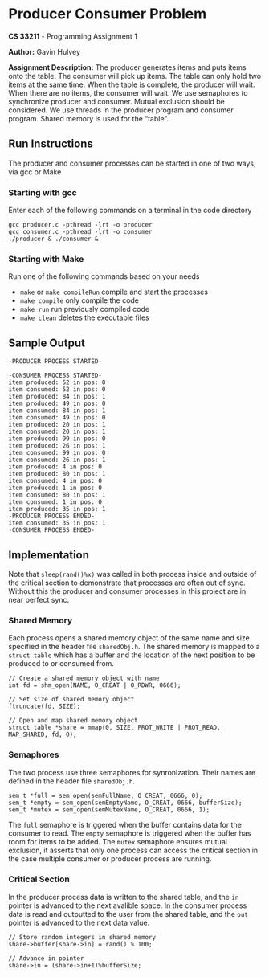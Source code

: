 # Producer Consumer Problem

**CS 33211** - Programming Assignment 1

**Author:** Gavin Hulvey 

**Assignment Description:** The producer generates items and puts items onto the table. The consumer will pick up items. The table can only hold two items at the same time. When the table is complete, the producer will wait. When there are no items, the consumer will wait. We use semaphores to synchronize producer and consumer.  Mutual exclusion should be considered. We use threads in the producer program and consumer program. Shared memory is used for the “table”.

## Run Instructions

The producer and consumer processes can be started in one of two ways, via gcc or Make

### Starting with gcc

Enter each of the following commands on a terminal in the code directory

```
gcc producer.c -pthread -lrt -o producer
gcc consumer.c -pthread -lrt -o consumer
./producer & ./consumer &
```

### Starting with Make

Run one of the following commands based on your needs
- `make` or `make compileRun` compile and start the processes
- `make compile` only compile the code
- `make run` run previously compiled code
- `make clean` deletes the executable files

## Sample Output

```
-PRODUCER PROCESS STARTED-

-CONSUMER PROCESS STARTED-
item produced: 52 in pos: 0
item consumed: 52 in pos: 0
item produced: 84 in pos: 1
item produced: 49 in pos: 0
item consumed: 84 in pos: 1
item consumed: 49 in pos: 0
item produced: 20 in pos: 1
item consumed: 20 in pos: 1
item produced: 99 in pos: 0
item produced: 26 in pos: 1
item consumed: 99 in pos: 0
item consumed: 26 in pos: 1
item produced: 4 in pos: 0
item produced: 80 in pos: 1
item consumed: 4 in pos: 0
item produced: 1 in pos: 0
item consumed: 80 in pos: 1
item consumed: 1 in pos: 0
item produced: 35 in pos: 1
-PRODUCER PROCESS ENDED-
item consumed: 35 in pos: 1
-CONSUMER PROCESS ENDED-
```

## Implementation

Note that `sleep(rand()%x)` was called in both process inside and outside of the critical section to demonstrate that processes are often out of sync. Without this the producer and consumer processes in this project are in near perfect sync.

### Shared Memory

Each process opens a shared memory object of the same name and size specified in the header file `sharedObj.h`. The shared memory is mapped to a `struct table` which has a buffer and the location of the next position to be produced to or consumed from. 

```
// Create a shared memory object with name
int fd = shm_open(NAME, O_CREAT | O_RDWR, 0666);
    
// Set size of shared memory object
ftruncate(fd, SIZE);
    
// Open and map shared memory object 
struct table *share = mmap(0, SIZE, PROT_WRITE | PROT_READ, MAP_SHARED, fd, 0);
```

### Semaphores

The two process use three semaphores for synronization. Their names are defined in the header file `sharedObj.h`. 

```
sem_t *full = sem_open(semFullName, O_CREAT, 0666, 0);
sem_t *empty = sem_open(semEmptyName, O_CREAT, 0666, bufferSize);
sem_t *mutex = sem_open(semMutexName, O_CREAT, 0666, 1);
```

The `full` semaphore is triggered when the buffer contains data for the consumer to read. The `empty` semaphore is triggered when the buffer has room for items to be added. The `mutex` semaphore ensures mutual exclusion, it asserts that only one process can access the critical section in the case multiple consumer or producer process are running.

### Critical Section

In the producer process data is written to the shared table, and the `in` pointer is advanced to the next avalible space. In the consumer process data is read and outputted to the user from the shared table, and the `out` pointer is advanced to the next data value.

```
// Store random integers in shared memory
share->buffer[share->in] = rand() % 100;

// Advance in pointer
share->in = (share->in+1)%bufferSize;
```
